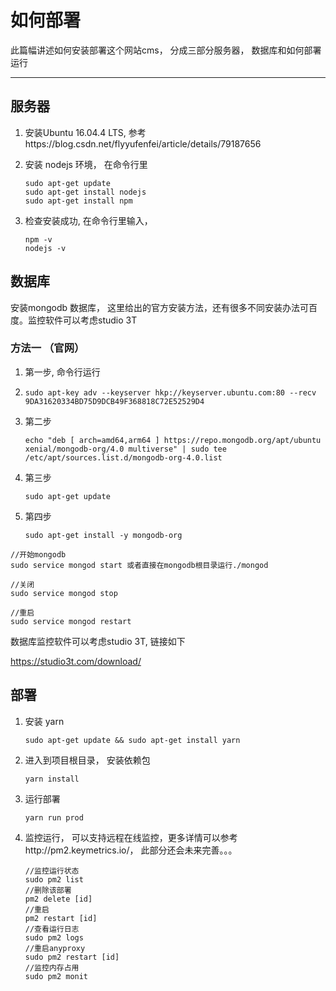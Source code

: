 # 如何部署

此篇幅讲述如何安装部署这个网站cms， 分成三部分服务器， 数据库和如何部署运行

-----



## 服务器

1. 安装Ubuntu 16.04.4 LTS, 参考https://blog.csdn.net/flyyufenfei/article/details/79187656

2. 安装 nodejs 环境， 在命令行里

   ```
   sudo apt-get update
   sudo apt-get install nodejs
   sudo apt-get install npm
   ```

3. 检查安装成功, 在命令行里输入，

   ``` 
   npm -v
   nodejs -v
   ```



## 数据库

安装mongodb 数据库， 这里给出的官方安装方法，还有很多不同安装办法可百度。监控软件可以考虑studio 3T

### 方法一 （官网）

1. 第一步, 命令行运行

1. ``` 
   sudo apt-key adv --keyserver hkp://keyserver.ubuntu.com:80 --recv 9DA31620334BD75D9DCB49F368818C72E52529D4
   ```

2. 第二步

   ```
   echo "deb [ arch=amd64,arm64 ] https://repo.mongodb.org/apt/ubuntu xenial/mongodb-org/4.0 multiverse" | sudo tee /etc/apt/sources.list.d/mongodb-org-4.0.list
   ```

3. 第三步

   ``` sudo apt-get update
   sudo apt-get update
   ```

4. 第四步

   ```
   sudo apt-get install -y mongodb-org
   ```

```
//开始mongodb
sudo service mongod start 或者直接在mongodb根目录运行./mongod

//关闭
sudo service mongod stop

//重启
sudo service mongod restart
```

数据库监控软件可以考虑studio 3T, 链接如下

https://studio3t.com/download/



## 部署

1. 安装 yarn

   ``` 
   sudo apt-get update && sudo apt-get install yarn
   ```

2. 进入到项目根目录， 安装依赖包

   ```
   yarn install
   ```

3. 运行部署

   ````
   yarn run prod
   ````

4. 监控运行， 可以支持远程在线监控，更多详情可以参考http://pm2.keymetrics.io/， 此部分还会未来完善。。。

   ```
   //监控运行状态
   sudo pm2 list
   //删除该部署
   pm2 delete [id]
   //重启
   pm2 restart [id]
   //查看运行日志
   sudo pm2 logs 
   //重启anyproxy
   sudo pm2 restart [id]
   //监控内存占用
   sudo pm2 monit
   ```
